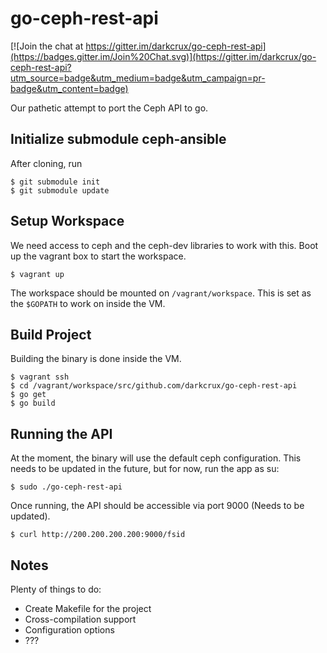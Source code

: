 # go-ceph-rest-api

[![Join the chat at https://gitter.im/darkcrux/go-ceph-rest-api](https://badges.gitter.im/Join%20Chat.svg)](https://gitter.im/darkcrux/go-ceph-rest-api?utm_source=badge&utm_medium=badge&utm_campaign=pr-badge&utm_content=badge)

Our pathetic attempt to port the Ceph API to go.

## Initialize submodule ceph-ansible

After cloning, run
```
$ git submodule init
$ git submodule update
```

## Setup Workspace

We need access to ceph and the ceph-dev libraries to work with this. Boot up the vagrant box to start the workspace.

```
$ vagrant up
```

The workspace should be mounted on `/vagrant/workspace`. This is set as the `$GOPATH` to work on inside the VM. 

## Build Project

Building the binary is done inside the VM.

```
$ vagrant ssh
$ cd /vagrant/workspace/src/github.com/darkcrux/go-ceph-rest-api
$ go get
$ go build
```

## Running the API

At the moment, the binary will use the default ceph configuration. This needs to be updated in the future, but for now, run the app as su:

```
$ sudo ./go-ceph-rest-api
```

Once running, the API should be accessible via port 9000 (Needs to be updated).

```
$ curl http://200.200.200.200:9000/fsid
```

## Notes

Plenty of things to do:
- Create Makefile for the project
- Cross-compilation support
- Configuration options
- ???

